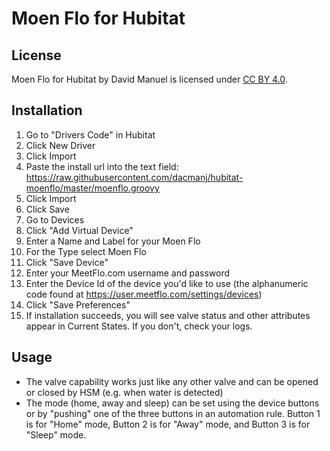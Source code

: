 # Moen Flo for Hubitat

## License
Moen Flo for Hubitat by David Manuel is licensed under [CC BY 4.0](https://creativecommons.org/licenses/by/4.0). 

## Installation
1. Go to "Drivers Code" in Hubitat
2. Click New Driver
3. Click Import
4. Paste the install url into the text field: https://raw.githubusercontent.com/dacmanj/hubitat-moenflo/master/moenflo.groovy
5. Click Import
6. Click Save
7. Go to Devices
8. Click "Add Virtual Device"
9. Enter a Name and Label for your Moen Flo
10. For the Type select Moen Flo
11. Click "Save Device"
12. Enter your MeetFlo.com username and password
13. Enter the Device Id of the device you'd like to use (the alphanumeric code found at https://user.meetflo.com/settings/devices)
14. Click "Save Preferences"
15. If installation succeeds, you will see valve status and other attributes appear in Current States. If you don't, check your logs.

## Usage
- The valve capability works just like any other valve and can be opened or closed by HSM (e.g. when water is detected)
- The mode (home, away and sleep) can be set using the device buttons or by "pushing" one of the three buttons in an automation rule. Button 1 is for "Home" mode, Button 2 is for "Away" mode, and Button 3 is for "Sleep" mode.